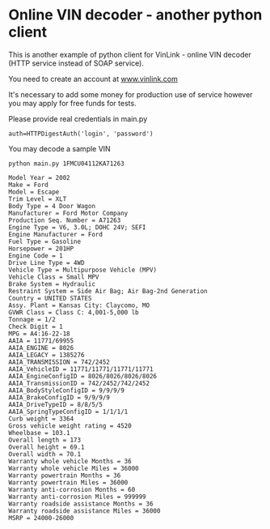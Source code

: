 # Online VIN decoder - another python client

This is another example of python client for VinLink - online VIN decoder (HTTP service instead of SOAP service).

You need to create an account at www.vinlink.com

It's necessary to add some money for production use of service however you may apply for free funds for tests.

Please provide real credentials in main.py
```
auth=HTTPDigestAuth('login', 'password')
```
You may decode a sample VIN
```
python main.py 1FMCU04112KA71263
```
```
Model Year = 2002
Make = Ford
Model = Escape
Trim Level = XLT
Body Type = 4 Door Wagon
Manufacturer = Ford Motor Company
Production Seq. Number = A71263
Engine Type = V6, 3.0L; DOHC 24V; SEFI
Engine Manufacturer = Ford
Fuel Type = Gasoline
Horsepower = 201HP
Engine Code = 1
Drive Line Type = 4WD
Vehicle Type = Multipurpose Vehicle (MPV)
Vehicle Class = Small MPV
Brake System = Hydraulic
Restraint System = Side Air Bag; Air Bag-2nd Generation
Country = UNITED STATES
Assy. Plant = Kansas City: Claycomo, MO
GVWR Class = Class C: 4,001-5,000 lb
Tonnage = 1/2
Check Digit = 1
MPG = A4:16-22-18
AAIA = 11771/69955
AAIA_ENGINE = 8026
AAIA_LEGACY = 1385276
AAIA_TRANSMISSION = 742/2452
AAIA_VehicleID = 11771/11771/11771/11771
AAIA_EngineConfigID = 8026/8026/8026/8026
AAIA_TransmissionID = 742/2452/742/2452
AAIA_BodyStyleConfigID = 9/9/9/9
AAIA_BrakeConfigID = 9/9/9/9
AAIA_DriveTypeID = 8/8/5/5
AAIA_SpringTypeConfigID = 1/1/1/1
Curb weight = 3364
Gross vehicle weight rating = 4520
Wheelbase = 103.1
Overall length = 173
Overall height = 69.1
Overall width = 70.1
Warranty whole vehicle Months = 36
Warranty whole vehicle Miles = 36000
Warranty powertrain Months = 36
Warranty powertrain Miles = 36000
Warranty anti-corrosion Months = 60
Warranty anti-corrosion Miles = 999999
Warranty roadside assistance Months = 36
Warranty roadside assistance Miles = 36000
MSRP = 24000-26000
```
